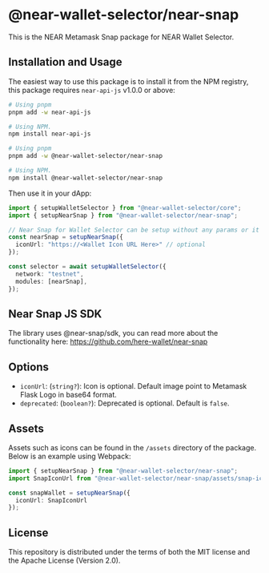 # @near-wallet-selector/near-snap

This is the NEAR Metamask Snap package for NEAR Wallet Selector.

## Installation and Usage

The easiest way to use this package is to install it from the NPM registry, this package requires `near-api-js` v1.0.0 or above:

```bash
# Using pnpm
pnpm add -w near-api-js

# Using NPM.
npm install near-api-js
```

```bash
# Using pnpm
pnpm add -w @near-wallet-selector/near-snap

# Using NPM.
npm install @near-wallet-selector/near-snap
```

Then use it in your dApp:

```ts
import { setupWalletSelector } from "@near-wallet-selector/core";
import { setupNearSnap } from "@near-wallet-selector/near-snap";

// Near Snap for Wallet Selector can be setup without any params or it can take few optional params, see options below.
const nearSnap = setupNearSnap({
  iconUrl: "https://<Wallet Icon URL Here>" // optional
});

const selector = await setupWalletSelector({
  network: "testnet",
  modules: [nearSnap],
});
```


## Near Snap JS SDK

The library uses @near-snap/sdk, you can read more about the functionality here:
https://github.com/here-wallet/near-snap


## Options

- `iconUrl`: (`string?`): Icon is optional. Default image point to Metamask Flask Logo in base64 format.
- `deprecated`: (`boolean?`): Deprecated is optional. Default is `false`.

## Assets

Assets such as icons can be found in the `/assets` directory of the package. Below is an example using Webpack:

```ts
import { setupNearSnap } from "@near-wallet-selector/near-snap";
import SnapIconUrl from "@near-wallet-selector/near-snap/assets/snap-icon.svg";

const snapWallet = setupNearSnap({ 
  iconUrl: SnapIconUrl 
});

```

## License

This repository is distributed under the terms of both the MIT license and the Apache License (Version 2.0).
